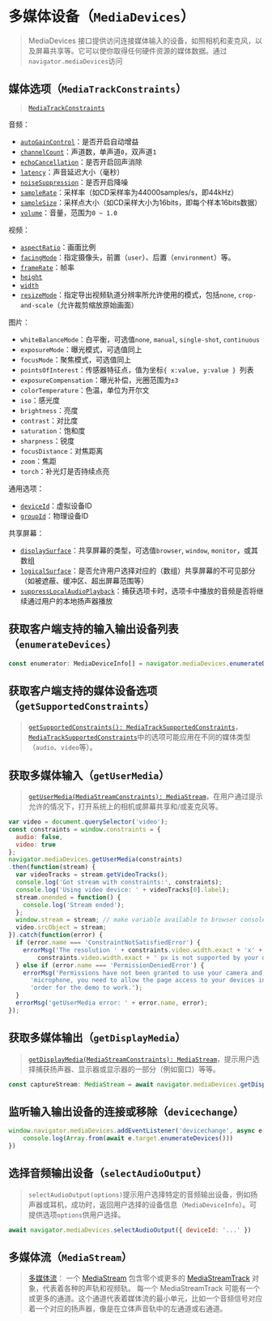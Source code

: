 

# 多媒体设备（`MediaDevices`）

> MediaDevices 接口提供访问连接媒体输入的设备，如照相机和麦克风，以及屏幕共享等。它可以使你取得任何硬件资源的媒体数据。通过`navigator.mediaDevices`访问

## 媒体选项（`MediaTrackConstraints`）

> [`MediaTrackConstraints`](https://developer.mozilla.org/en-US/docs/Web/API/MediaTrackConstraints)

音频：

- [`autoGainControl`](https://developer.mozilla.org/en-US/docs/Web/API/MediaTrackSupportedConstraints/autoGainControl)：是否开启自动增益
- [`channelCount`](https://developer.mozilla.org/en-US/docs/Web/API/MediaTrackSupportedConstraints/channelCount)：声道数，单声道`0`，双声道`1`
- [`echoCancellation`](https://developer.mozilla.org/en-US/docs/Web/API/MediaTrackSupportedConstraints/echoCancellation)：是否开启回声消除
- [`latency`](https://developer.mozilla.org/en-US/docs/Web/API/MediaTrackSupportedConstraints/latency)：声音延迟大小（毫秒）
- [`noiseSuppression`](https://developer.mozilla.org/en-US/docs/Web/API/MediaTrackSupportedConstraints/noiseSuppression)：是否开启降噪
- [`sampleRate`](https://developer.mozilla.org/en-US/docs/Web/API/MediaTrackSupportedConstraints/sampleRate)：采样率（如CD采样率为44000samples/s，即44kHz）
- [`sampleSize`](https://developer.mozilla.org/en-US/docs/Web/API/MediaTrackSupportedConstraints/sampleSize)：采样点大小（如CD采样大小为16bits，即每个样本16bits数据）
- [`volume`](https://developer.mozilla.org/en-US/docs/Web/API/MediaTrackSupportedConstraints/volume)：音量，范围为`0 ~ 1.0`

视频：

- [`aspectRatio`](https://developer.mozilla.org/en-US/docs/Web/API/MediaTrackSupportedConstraints/aspectRatio)：画面比例
- [`facingMode`](https://developer.mozilla.org/en-US/docs/Web/API/MediaTrackSupportedConstraints/facingMode)：指定摄像头，前置（`user`）、后置（`environment`）等。
- [`frameRate`](https://developer.mozilla.org/en-US/docs/Web/API/MediaTrackSupportedConstraints/frameRate)：帧率
- [`height`](https://developer.mozilla.org/en-US/docs/Web/API/MediaTrackSupportedConstraints/height)
- [`width`](https://developer.mozilla.org/en-US/docs/Web/API/MediaTrackSupportedConstraints/width)
- [`resizeMode`]()：指定导出视频轨道分辨率所允许使用的模式，包括`none`, `crop-and-scale`（允许裁剪缩放原始画面）

图片：

- `whiteBalanceMode`：白平衡，可选值`none`, `manual`, `single-shot`, `continuous`
- `exposureMode`：曝光模式，可选值同上
- `focusMode`：聚焦模式，可选值同上
- `pointsOfInterest`：传感器特征点，值为坐标`{ x:value, y:value } `列表
- `exposureCompensation`：曝光补偿，光圈范围为`±3`
- `colorTemperature`：色温，单位为开尔文
- `iso`：感光度
- `brightness`：亮度
- `contrast`：对比度
- `saturation`：饱和度
- `sharpness`：锐度
- `focusDistance`：对焦距离
- `zoom`：焦距
- `torch`：补光灯是否持续点亮

通用选项：

- [`deviceId`](https://developer.mozilla.org/en-US/docs/Web/API/MediaTrackSupportedConstraints/deviceId)：虚拟设备ID
- [`groupId`](https://developer.mozilla.org/en-US/docs/Web/API/MediaTrackSupportedConstraints/groupId)：物理设备ID

共享屏幕：

- [`displaySurface`](https://developer.mozilla.org/en-US/docs/Web/API/MediaTrackConstraints/displaySurface)：共享屏幕的类型，可选值`browser`, `window`, `monitor`，或其数组
- [`logicalSurface`](https://developer.mozilla.org/en-US/docs/Web/API/MediaTrackConstraints/logicalSurface)：是否允许用户选择对应的（数组）共享屏幕的不可见部分（如被遮蔽、缓冲区、超出屏幕范围等）
- [`suppressLocalAudioPlayback`](https://developer.mozilla.org/en-US/docs/Web/API/MediaTrackConstraints/suppressLocalAudioPlayback)：捕获选项卡时，选项卡中播放的音频是否将继续通过用户的本地扬声器播放

## 获取客户端支持的输入输出设备列表（`enumerateDevices`）

```typescript
const enumerator: MediaDeviceInfo[] = navigator.mediaDevices.enumerateDevices();
```

## 获取客户端支持的媒体设备选项（`getSupportedConstraints`）

> [`getSupportedConstraints(): MediaTrackSupportedConstraints`](https://developer.mozilla.org/zh-CN/docs/Web/API/MediaDevices/getSupportedConstraints)，[`MediaTrackSupportedConstraints`](https://developer.mozilla.org/en-US/docs/Web/API/MediaTrackSupportedConstraints)中的选项可能应用在不同的媒体类型（`audio`、`video`等）。

## 获取多媒体输入（`getUserMedia`）

> [`getUserMedia(MediaStreamConstraints): MediaStream`](https://developer.mozilla.org/zh-CN/docs/Web/API/MediaDevices/getUserMedia)，在用户通过提示允许的情况下，打开系统上的相机或屏幕共享和/或麦克风等。

```js
var video = document.querySelector('video');
const constraints = window.constraints = {
  audio: false,
  video: true
};
navigator.mediaDevices.getUserMedia(constraints)
.then(function(stream) {
  var videoTracks = stream.getVideoTracks();
  console.log('Got stream with constraints:', constraints);
  console.log('Using video device: ' + videoTracks[0].label);
  stream.onended = function() {
    console.log('Stream ended');
  };
  window.stream = stream; // make variable available to browser console
  video.srcObject = stream;
}).catch(function(error) {
  if (error.name === 'ConstraintNotSatisfiedError') {
    errorMsg('The resolution ' + constraints.video.width.exact + 'x' +
        constraints.video.width.exact + ' px is not supported by your device.');
  } else if (error.name === 'PermissionDeniedError') {
    errorMsg('Permissions have not been granted to use your camera and ' +
      'microphone, you need to allow the page access to your devices in ' +
      'order for the demo to work.');
  }
  errorMsg('getUserMedia error: ' + error.name, error);
});
```

## 获取多媒体输出（`getDisplayMedia`）

> [`getDisplayMedia(MediaStreamConstraints): MediaStream`](https://developer.mozilla.org/en-US/docs/Web/API/MediaDevices/getDisplayMedia)，提示用户选择捕获扬声器、显示器或显示器的一部分（例如窗口）等等。

```typescript
const captureStream: MediaStream = await navigator.mediaDevices.getDisplayMedia({ video: true });
```

## 监听输入输出设备的连接或移除（`devicechange`）

```javascript
window.navigator.mediaDevices.addEventListener('devicechange', async e => {
    console.log(Array.from(await e.target.enumerateDevices()))
})
```

## 选择音频输出设备（`selectAudioOutput`）

> `selectAudioOutput(options)`提示用户选择特定的音频输出设备，例如扬声器或耳机，成功时，返回用户选择的设备信息（`MediaDeviceInfo`）。可提供选项`options`供用户选择。

```js
await navigator.mediaDevices.selectAudioOutput({ deviceId: '...' })
```

## 多媒体流（`MediaStream`）

> [多媒体流](https://developer.mozilla.org/zh-CN/docs/Web/API/Media_Capture_and_Streams_API)：
> 一个 [MediaStream](https://developer.mozilla.org/zh-CN/docs/Web/API/MediaStream) 包含零个或更多的 [MediaStreamTrack](https://developer.mozilla.org/zh-CN/docs/Web/API/MediaStreamTrack) 对象，代表着各种的声轨和视频轨。
> 每一个 MediaStreamTrack 可能有一个或更多的通道。这个通道代表着媒体流的最小单元，比如一个音频信号对应着一个对应的扬声器，像是在立体声音轨中的左通道或右通道。
